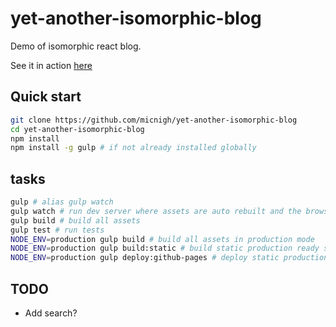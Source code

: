 # yet-another-isomorphic-blog

Demo of isomorphic react blog.

See it in action [here](https://micnigh.github.io/yet-another-isomorphic-blog/)

## Quick start

```bash
git clone https://github.com/micnigh/yet-another-isomorphic-blog
cd yet-another-isomorphic-blog
npm install
npm install -g gulp # if not already installed globally

```

## tasks

```bash
gulp # alias gulp watch
gulp watch # run dev server where assets are auto rebuilt and the browser is reloaded once build is complete
gulp build # build all assets
gulp test # run tests
NODE_ENV=production gulp build # build all assets in production mode
NODE_ENV=production gulp build:static # build static production ready site
NODE_ENV=production gulp deploy:github-pages # deploy static production site to gh-pages

```

## TODO

- Add search?
